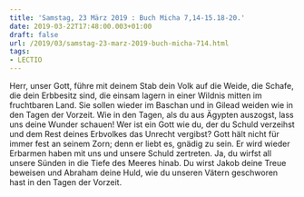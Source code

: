 ```yaml
---
title: 'Samstag, 23 März 2019 : Buch Micha 7,14-15.18-20.'
date: 2019-03-22T17:48:00.003+01:00
draft: false
url: /2019/03/samstag-23-marz-2019-buch-micha-714.html
tags: 
- LECTIO
---
```


Herr, unser Gott, führe mit deinem Stab dein Volk auf die Weide, die Schafe, die dein Erbbesitz sind, die einsam lagern in einer Wildnis mitten im fruchtbaren Land. Sie sollen wieder im Baschan und in Gilead weiden wie in den Tagen der Vorzeit. Wie in den Tagen, als du aus Ägypten auszogst, lass uns deine Wunder schauen! Wer ist ein Gott wie du, der du Schuld verzeihst und dem Rest deines Erbvolkes das Unrecht vergibst? Gott hält nicht für immer fest an seinem Zorn; denn er liebt es, gnädig zu sein. Er wird wieder Erbarmen haben mit uns und unsere Schuld zertreten. Ja, du wirfst all unsere Sünden in die Tiefe des Meeres hinab. Du wirst Jakob deine Treue beweisen und Abraham deine Huld, wie du unseren Vätern geschworen hast in den Tagen der Vorzeit.